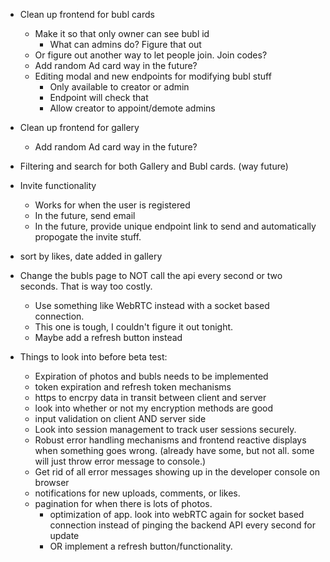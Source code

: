 - Clean up frontend for bubl cards
    - Make it so that only owner can see bubl id
        - What can admins do? Figure that out
    - Or figure out another way to let people join. Join codes?
    - Add random Ad card way in the future?
    - Editing modal and new endpoints for modifying bubl stuff
        - Only available to creator or admin
        - Endpoint will check that
        - Allow creator to appoint/demote admins
- Clean up frontend for gallery
    - Add random Ad card way in the future?

- Filtering and search for both Gallery and Bubl cards. (way future)

- Invite functionality
    - Works for when the user is registered
    - In the future, send email
    - In the future, provide unique endpoint link to send and automatically propogate the invite stuff.
- sort by likes, date added in gallery

- Change the bubls page to NOT call the api every second or two seconds. That is way too costly. 
    - Use something like WebRTC instead with a socket based connection.
    - This one is tough, I couldn't figure it out tonight. 
    - Maybe add a refresh button instead

- Things to look into before beta test:
    - Expiration of photos and bubls needs to be implemented
    - token expiration and refresh token mechanisms
    - https to encrpy data in transit between client and server
    - look into whether or not my encryption methods are good
    - input validation on client AND server side
    - Look into session management to track user sessions securely. 
    - Robust error handling mechanisms and frontend reactive displays when something goes wrong. (already have some, but not all. some will just throw error message to console.)
    - Get rid of all error messages showing up in the developer console on browser
    - notifications for new uploads, comments, or likes.
    - pagination for when there is lots of photos.
        - optimization of app. look into webRTC again for socket based connection instead of pinging the backend API every second for update
        - OR implement a refresh button/functionality.
